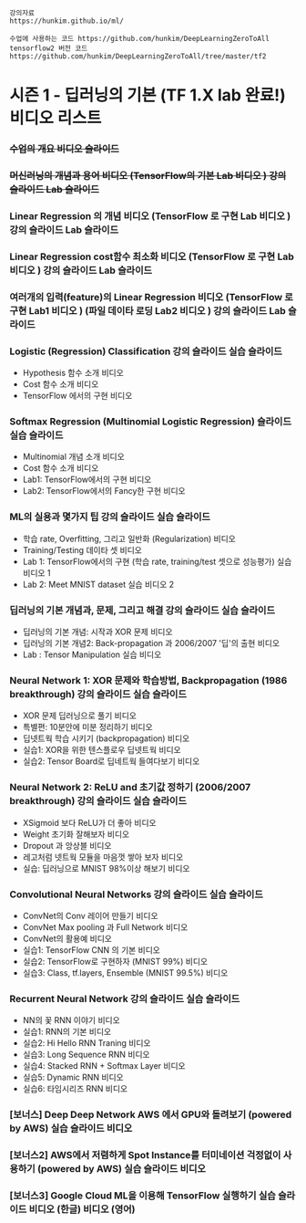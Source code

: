 ```
강의자료
https://hunkim.github.io/ml/

수업에 사용하는 코드 https://github.com/hunkim/DeepLearningZeroToAll
tensorflow2 버전 코드 https://github.com/hunkim/DeepLearningZeroToAll/tree/master/tf2
```

# 시즌 1 - 딥러닝의 기본 (TF 1.X lab 완료!) 비디오 리스트

### ~~수업의 개요 비디오  슬라이드~~
### ~~머신러닝의 개념과 용어 비디오  (TensorFlow의 기본 Lab 비디오 ) 강의 슬라이드  Lab 슬라이드~~
### Linear Regression 의 개념 비디오  (TensorFlow 로 구현 Lab 비디오 ) 강의 슬라이드  Lab 슬라이드 
### Linear Regression cost함수 최소화 비디오  (TensorFlow 로 구현 Lab 비디오 ) 강의 슬라이드  Lab 슬라이드 
### 여러개의 입력(feature)의 Linear Regression 비디오  (TensorFlow 로 구현 Lab1 비디오 ) (파일 데이타 로딩 Lab2 비디오 ) 강의 슬라이드  Lab 슬라이드 
### Logistic (Regression) Classification 강의 슬라이드  실습 슬라이드 
- Hypothesis 함수 소개 비디오 
- Cost 함수 소개 비디오 
- TensorFlow 에서의 구현 비디오 
### Softmax Regression (Multinomial Logistic Regression) 슬라이드  실습 슬라이드 
- Multinomial 개념 소개 비디오 
- Cost 함수 소개 비디오 
- Lab1: TensorFlow에서의 구현 비디오 
- Lab2: TensorFlow에서의 Fancy한 구현 비디오 
### ML의 실용과 몇가지 팁 강의 슬라이드  실습 슬라이드 
- 학습 rate, Overfitting, 그리고 일반화 (Regularization) 비디오 
- Training/Testing 데이타 셋 비디오 
- Lab 1: TensorFlow에서의 구현 (학습 rate, training/test 셋으로 성능평가) 실습 비디오 1
- Lab 2: Meet MNIST dataset 실습 비디오 2 
### 딥러닝의 기본 개념과, 문제, 그리고 해결 강의 슬라이드  실습 슬라이드 
- 딥러닝의 기본 개념: 시작과 XOR 문제 비디오 
- 딥러닝의 기본 개념2: Back-propagation 과 2006/2007 '딥'의 출현 비디오 
- Lab : Tensor Manipulation 실습 비디오 
### Neural Network 1: XOR 문제와 학습방법, Backpropagation (1986 breakthrough) 강의 슬라이드  실습 슬라이드 
- XOR 문제 딥러닝으로 풀기 비디오 
- 특별편: 10분안에 미분 정리하기 비디오 
- 딥넷트웍 학습 시키기 (backpropagation) 비디오 
- 실습1: XOR을 위한 텐스플로우 딥넷트웍 비디오 
- 실습2: Tensor Board로 딥네트웍 들여다보기 비디오 
### Neural Network 2: ReLU and 초기값 정하기 (2006/2007 breakthrough) 강의 슬라이드  실습 슬라이드 
- XSigmoid 보다 ReLU가 더 좋아 비디오 
- Weight 초기화 잘해보자 비디오 
- Dropout 과 앙상블 비디오 
- 레고처럼 넷트웍 모듈을 마음껏 쌓아 보자 비디오 
- 실습: 딥러닝으로 MNIST 98%이상 해보기 비디오 
### Convolutional Neural Networks 강의 슬라이드  실습 슬라이드 
- ConvNet의 Conv 레이어 만들기 비디오 
- ConvNet Max pooling 과 Full Network 비디오 
- ConvNet의 활용예 비디오 
- 실습1: TensorFlow CNN 의 기본 비디오 
- 실습2: TensorFlow로 구현하자 (MNIST 99%) 비디오 
- 실습3: Class, tf.layers, Ensemble (MNIST 99.5%) 비디오 
### Recurrent Neural Network 강의 슬라이드  실습 슬라이드 
- NN의 꽃 RNN 이야기 비디오 
- 실습1: RNN의 기본 비디오 
- 실습2: Hi Hello RNN Traning 비디오 
- 실습3: Long Sequence RNN 비디오 
- 실습4: Stacked RNN + Softmax Layer 비디오 
- 실습5: Dynamic RNN 비디오 
- 실습6: 타임시리즈 RNN 비디오 
### [보너스] Deep Deep Network AWS 에서 GPU와 돌려보기 (powered by AWS) 실습 슬라이드  비디오 
### [보너스2] AWS에서 저렴하게 Spot Instance를 터미네이션 걱정없이 사용하기 (powered by AWS) 실습 슬라이드  비디오 
### [보너스3] Google Cloud ML을 이용해 TensorFlow 실행하기 실습 슬라이드  비디오 (한글)  비디오 (영어) 
